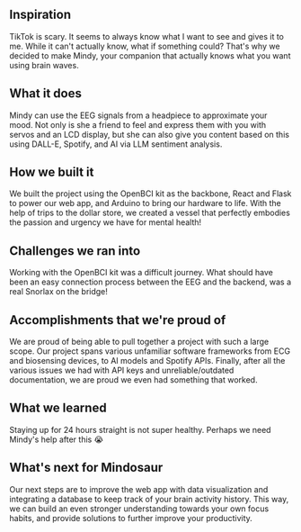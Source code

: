 ## Inspiration
TikTok is scary. It seems to always know what I want to see and gives it to me. While it can't actually know, what if something could? That's why we decided to make Mindy, your companion that actually knows what you want using brain waves. 

## What it does
Mindy can use the EEG signals from a headpiece to approximate your mood. Not only is she a friend to feel and express them with you with servos and an LCD display, but she can also give you content based on this using DALL-E, Spotify, and AI via LLM sentiment analysis. 

## How we built it
We built the project using the OpenBCI kit as the backbone, React and Flask to power our web app, and Arduino to bring our hardware to life. With the help of trips to the dollar store, we created a vessel that perfectly embodies the passion and urgency we have for mental health!

## Challenges we ran into
Working with the OpenBCI kit was a difficult journey. What should have been an easy connection process between the EEG and the backend, was a real Snorlax on the bridge! 

## Accomplishments that we're proud of
We are proud of being able to pull together a project with such a large scope. Our project spans various unfamiliar software frameworks from ECG and biosensing devices, to AI models and Spotify APIs. Finally, after all the various issues we had with API keys and unreliable/outdated documentation, we are proud we even had something that worked. 

## What we learned
Staying up for 24 hours straight is not super healthy. Perhaps we need Mindy's help after this 😭

## What's next for Mindosaur
Our next steps are to improve the web app with data visualization and integrating a database to keep track of your brain activity history. This way, we can build an even stronger understanding towards your own focus habits, and provide solutions to further improve your productivity.
